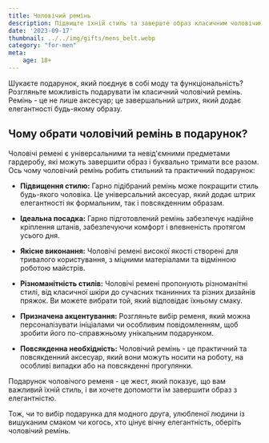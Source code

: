 ```yaml
---
title: Чоловічий ремінь
description: Підвищте їхній стиль та заверште образ класичним чоловічим ременем.
date: '2023-09-17'
thumbnail: ../../img/gifts/mens_belt.webp
category: "for-men"
meta:
    age: 18+
---
```

Шукаєте подарунок, який поєднує в собі моду та функціональність? Розгляньте можливість подарувати їм класичний чоловічий ремінь. Ремінь - це не лише аксесуар; це завершальний штрих, який додає елегантності будь-якому образу.

## Чому обрати чоловічий ремінь в подарунок?

Чоловічі ремені є універсальними та невід'ємними предметами гардеробу, які можуть завершити образ і буквально тримати все разом. Ось чому чоловічий ремінь робить стильний та практичний подарунок:

- **Підвищення стилю:** Гарно підібраний ремінь може покращити стиль будь-якого чоловіка. Це універсальний аксесуар, який додає штрих елегантності як формальним, так і повсякденним образам.

- **Ідеальна посадка:** Гарно підготовлений ремінь забезпечує надійне кріплення штанів, забезпечуючи комфорт і впевненість протягом усього дня.

- **Якісне виконання:** Чоловічі ремені високої якості створені для тривалого користування, з міцними матеріалами та відмінною роботою майстрів.

- **Різноманітність стилів:** Чоловічі ремені пропонують різноманітні стилі, від класичної шкіри до сучасних тканинних та різних дизайнів пряжок. Ви можете вибрати той, який відповідає їхньому смаку.

- **Призначена акцентування:** Розгляньте вибір ременя, який можна персоналізувати ініціалами чи особливим повідомленням, щоб зробити його по-справжньому унікальним подарунком.

- **Повсякденна необхідність:** Чоловічий ремінь - це практичний та повсякденний аксесуар, який вони можуть носити на роботу, на особливі випадки або на повсякденні прогулянки.

Подарунок чоловічого ременя - це жест, який показує, що вам важливий їхній стиль, і ви хочете допомогти їм завершити образ з елегантністю.

Тож, чи то вибір подарунка для модного друга, улюбленої людини із вишуканим смаком чи когось, хто цінує вічну елегантність, оберіть чоловічий ремінь.

